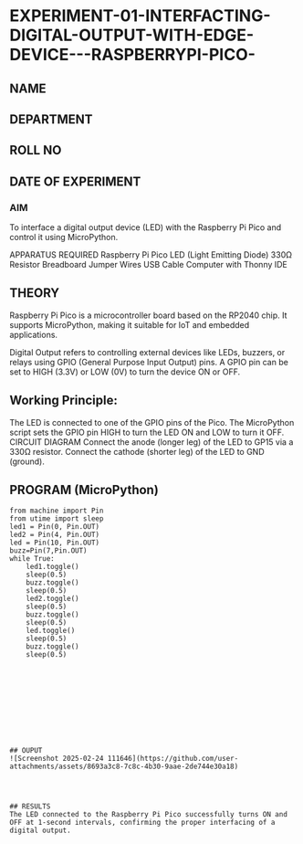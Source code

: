 # EXPERIMENT-01-INTERFACTING-DIGITAL-OUTPUT-WITH-EDGE-DEVICE---RASPBERRYPI-PICO-
## NAME 
## DEPARTMENT 
## ROLL NO 
## DATE OF EXPERIMENT 

### AIM
To interface a digital output device (LED) with the Raspberry Pi Pico and control it using MicroPython.

APPARATUS REQUIRED
Raspberry Pi Pico
LED (Light Emitting Diode)
330Ω Resistor
Breadboard
Jumper Wires
USB Cable
Computer with Thonny IDE
## THEORY
Raspberry Pi Pico is a microcontroller board based on the RP2040 chip. It supports MicroPython, making it suitable for IoT and embedded applications.

Digital Output refers to controlling external devices like LEDs, buzzers, or relays using GPIO (General Purpose Input Output) pins. A GPIO pin can be set to HIGH (3.3V) or LOW (0V) to turn the device ON or OFF.

## Working Principle:

The LED is connected to one of the GPIO pins of the Pico.
The MicroPython script sets the GPIO pin HIGH to turn the LED ON and LOW to turn it OFF.
CIRCUIT DIAGRAM
Connect the anode (longer leg) of the LED to GP15 via a 330Ω resistor.
Connect the cathode (shorter leg) of the LED to GND (ground).


## PROGRAM (MicroPython)
```
from machine import Pin
from utime import sleep
led1 = Pin(0, Pin.OUT)
led2 = Pin(4, Pin.OUT)
led = Pin(10, Pin.OUT)
buzz=Pin(7,Pin.OUT)
while True:
    led1.toggle()
    sleep(0.5)
    buzz.toggle()
    sleep(0.5)
    led2.toggle()
    sleep(0.5)
    buzz.toggle()
    sleep(0.5)
    led.toggle()
    sleep(0.5)
    buzz.toggle()
    sleep(0.5)




 



 


## OUPUT  
![Screenshot 2025-02-24 111646](https://github.com/user-attachments/assets/8693a3c8-7c8c-4b30-9aae-2de744e30a18)



 
## RESULTS
The LED connected to the Raspberry Pi Pico successfully turns ON and OFF at 1-second intervals, confirming the proper interfacing of a digital output.

